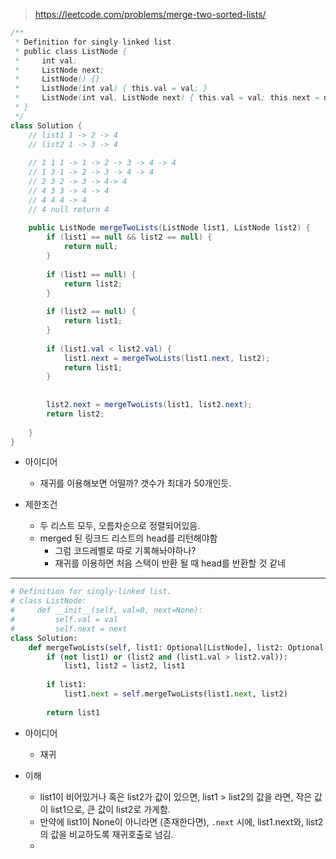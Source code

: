 > https://leetcode.com/problems/merge-two-sorted-lists/

```java
/**
 * Definition for singly-linked list.
 * public class ListNode {
 *     int val;
 *     ListNode next;
 *     ListNode() {}
 *     ListNode(int val) { this.val = val; }
 *     ListNode(int val, ListNode next) { this.val = val; this.next = next; }
 * }
 */
class Solution {
    // list1 1 -> 2 -> 4
    // list2 1 -> 3 -> 4
    
    // 1 1 1 -> 1 -> 2 -> 3 -> 4 -> 4
    // 1 3 1 -> 2 -> 3 -> 4 -> 4
    // 2 3 2 -> 3 -> 4-> 4
    // 4 3 3 -> 4 -> 4
    // 4 4 4 -> 4
    // 4 null return 4
    
    public ListNode mergeTwoLists(ListNode list1, ListNode list2) {
        if (list1 == null && list2 == null) {
            return null;
        }
        
        if (list1 == null) {
            return list2;
        }
        
        if (list2 == null) {
            return list1;
        }
        
        if (list1.val < list2.val) {
            list1.next = mergeTwoLists(list1.next, list2);
            return list1;
        }
        
        
        list2.next = mergeTwoLists(list1, list2.next);
        return list2;
        
    }
}

```

- 아이디어
    - 재귀를 이용해보면 어떨까? 갯수가 최대가 50개인듯.

- 제한조건
    - 두 리스트 모두, 오름차순으로 정렬되어있음.
    - merged 된 링크드 리스트의 head를 리턴해야함
        - 그럼 코드레벨로 따로 기록해놔야하나?
        - 재귀를 이용하면 처음 스택이 반환 될 때 head를 반환할 것 같네


---

```python
# Definition for singly-linked list.
# class ListNode:
#     def __init__(self, val=0, next=None):
#         self.val = val
#         self.next = next
class Solution:
    def mergeTwoLists(self, list1: Optional[ListNode], list2: Optional[ListNode]) -> Optional[ListNode]:
        if (not list1) or (list2 and (list1.val > list2.val)):
            list1, list2 = list2, list1
        
        if list1:
            list1.next = self.mergeTwoLists(list1.next, list2)
        
        return list1
```

- 아이디어
    - 재귀

- 이해
    - list1이 비어있거나 혹은 list2가 값이 있으면, list1 > list2의 값을 라면, 작은 값이 list1으로, 큰 값이 list2로 가게함.
    - 만약에 list1이 None이 아니라면 (존재한다면), `.next` 시에, list1.next와, list2의 값을 비교하도록 재귀호출로 넘김.
    - 